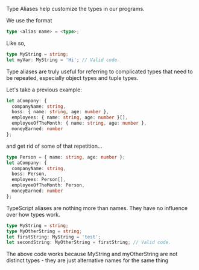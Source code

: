 Type Aliases help customize the types in our programs.

We use the format 
``` typescript
type <alias name> = <type>;
```

Like so,
``` typescript
type MyString = string;
let myVar: MyString = 'Hi'; // Valid code.
```

Type aliases are truly useful for referring to complicated types that need to be repeated, especially object types and tuple types.

Let's take a previous example:
``` typescript
let aCompany: { 
  companyName: string, 
  boss: { name: string, age: number }, 
  employees: { name: string, age: number }[], 
  employeeOfTheMonth: { name: string, age: number },  
  moneyEarned: number
};
```
and get rid of some of that repetition...
``` typescript
type Person = { name: string, age: number };
let aCompany: {
  companyName: string, 
  boss: Person, 
  employees: Person[], 
  employeeOfTheMonth: Person,  
  moneyEarned: number
};
```

TypeScript aliases are nothing more than names. They have no influence over how types work.

``` typescript
type MyString = string; 
type MyOtherString = string;
let firstString: MyString = 'test';
let secondString: MyOtherString = firstString; // Valid code.
```

The above code works because MyString and myOtherString are not distinct types - they are just alternative names for the same thing